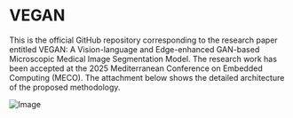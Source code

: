 # VEGAN
This is the official GitHub repository corresponding to the research paper entitled VEGAN: A Vision-language and Edge-enhanced
GAN-based Microscopic Medical Image Segmentation Model. The research work has been accepted at the 2025 Mediterranean Conference on Embedded Computing (MECO).
The attachment below shows the detailed architecture of the proposed methodology.

![Image](https://github.com/user-attachments/assets/1d696da8-79d8-47ad-a05c-7ed51b36bbdf)
